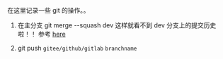 在这里记录一些 git 的操作。。

1. 在主分支 git merge --squash dev 这样就看不到 dev 分支上的提交历史啦！！ 参考 [here](https://segmentfault.com/q/1010000002477106)

2. git push `gitee/github/gitlab` `branchname`
